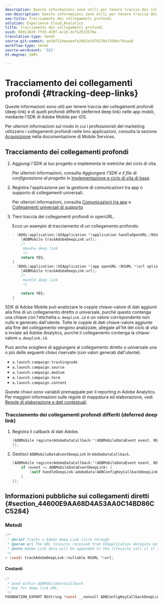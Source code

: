 ```yaml
---
description: Queste informazioni sono utili per tenere traccia dei collegamenti profondi (deep link) e di quelli profondi differiti (deferred deep link) nelle app mobili, mediante l'SDK di Adobe Mobile per iOS.
seo-description: Queste informazioni sono utili per tenere traccia dei collegamenti profondi (deep link) e di quelli profondi differiti (deferred deep link) nelle app mobili, mediante l'SDK di Adobe Mobile per iOS.
seo-title: Tracciamento dei collegamenti profondi
solution: Experience Cloud,Analytics
title: Tracciamento dei collegamenti profondi
uuid: 08dc2820-7fd3-419f-ac2d-dcf12532578a
translation-type: tm+mt
source-git-commit: ae16f224eeaeefa29b2e1479270a72694c79aaa0
workflow-type: tm+mt
source-wordcount: '321'
ht-degree: 100%

---
```



# Tracciamento dei collegamenti profondi {#tracking-deep-links}

Queste informazioni sono utili per tenere traccia dei collegamenti profondi (deep link) e di quelli profondi differiti (deferred deep link) nelle app mobili, mediante l&#39;SDK di Adobe Mobile per iOS.

Per ulteriori informazioni sul modo in cui i professionisti del marketing utilizzano i collegamenti profondi nelle loro applicazioni, consulta la sezione [Acquisizione](/help/ios/acquisition-main/acquisition.md) nella documentazione di Mobile Services.

## Tracciamento dei collegamenti profondi

1. Aggiungi l&#39;SDK al tuo progetto e implementa le metriche del ciclo di vita.

   Per ulteriori informazioni, consulta *Aggiungere l’SDK e il file di configurazione al progetto* in [Implementazione e ciclo di vita di base](/help/ios/getting-started/dev-qs.md).
1. Registra l&#39;applicazione per la gestione di comunicazioni tra app o supporto di collegamenti universali.

   Per ulteriori informazioni, consulta [Comunicazioni tra app](https://developer.apple.com/library/ios/documentation/iPhone/Conceptual/iPhoneOSProgrammingGuide/Inter-AppCommunication/Inter-AppCommunication.html#//apple_ref/doc/uid/TP40007072-CH6-SW10) o [Collegamenti universali di supporto](https://developer.apple.com/library/ios/documentation/General/Conceptual/AppSearch/UniversalLinks.html)

1. Tieni traccia dei collegamenti profondi in openURL.

   Ecco un esempio di tracciamento di un collegamento profondo:

   ```objective-c
   - (BOOL)application:(UIApplication *)application handleOpenURL:(NSURL *)url { 
       [ADBMobile trackAdobeDeepLink:url]; 
       /* 
        Handle deep link 
        */ 
       return YES; 
   } 
   - (BOOL)application:(UIApplication *)app openURL:(NSURL *)url options:(NSDictionary<NSString *, id> *)options { 
       [ADBMobile trackAdobeDeepLink:url]; 
       /* 
        Handle deep link 
        */ 
   
       return YES; 
   }
   ```

SDK di Adobe Mobile può analizzare le coppie chiave-valore di dati aggiunti alla fine di un collegamento diretto o universale, purché questo contenga una chiave con l&#39;etichetta `a.deeplink.id` e un valore corrispondente non nullo e generato dall&#39;utente. Tutte le coppie di dati chiave-valore aggiunte alla fine del collegamento vengono analizzate, allegate all&#39;hit del ciclo di vita e inviate ad Adobe Analytics, purché il collegamento contenga la chiave-valore `a.deeplink.id`.

Puoi anche scegliere di aggiungere al collegamento diretto o universale una o più delle seguenti chiavi riservate (con valori generati dall&#39;utente):

* `a.launch.campaign.trackingcode`
* `a.launch.campaign.source`
* `a.launch.campaign.medium`
* `a.launch.campaign.term`
* `a.launch.campaign.content`

Queste chiavi sono variabili premappate per il reporting in Adobe Analytics. Per maggiori informazioni sulle regole di mappatura ed elaborazione, vedi [Regole di elaborazione e dati contestuali](/help/ios/getting-started/proc-rules.md).

### Tracciamento dei collegamenti profondi differiti (deferred deep link)

1. Registra il callback di dati Adobe.

   ```objective-c
   [ADBMobile registerAdobeDataCallback:^(ADBMobileDataEvent event, NSDictionary * _Nullable adobeData) { 
   }];
   ```

1. Gestisci `ADBMobileDataEventDeepLink` in `AdobeDataCallback`.

   ```objective-c
   [ADBMobile registerAdobeDataCallback:^(ADBMobileDataEvent event, NSDictionary * _Nullable adobeData) { 
       if (event == ADBMobileDataEventDeepLink) { 
           [self handleDeepLink:adobeData[ADBConfigKeyCallbackDeepLink]]; 
       } 
   }];
   ```

## Informazioni pubbliche sui collegamenti diretti {#section_44600E9AA68D4A53AA0C14BD86CC5284}

### Metodi

```objective-c
/** 
 * @brief Tracks a Adobe Deep Link click-through 
 * @param url The URL resource received from UIApplication delegate method. 
 * @note Adobe Link data will be appended to the lifecycle call if it is a launch event, otherwise an extra call will be sent. 
 */ 
+ (void) trackAdobeDeepLink:(nullable NSURL *)url;
```

#### Costanti

```objective-c
/* 
 * Used within ADBMobileDataCallback 
 * Key for deep link URL. 
 */ 
FOUNDATION_EXPORT NSString *const __nonnull ADBConfigKeyCallbackDeepLink;
```

